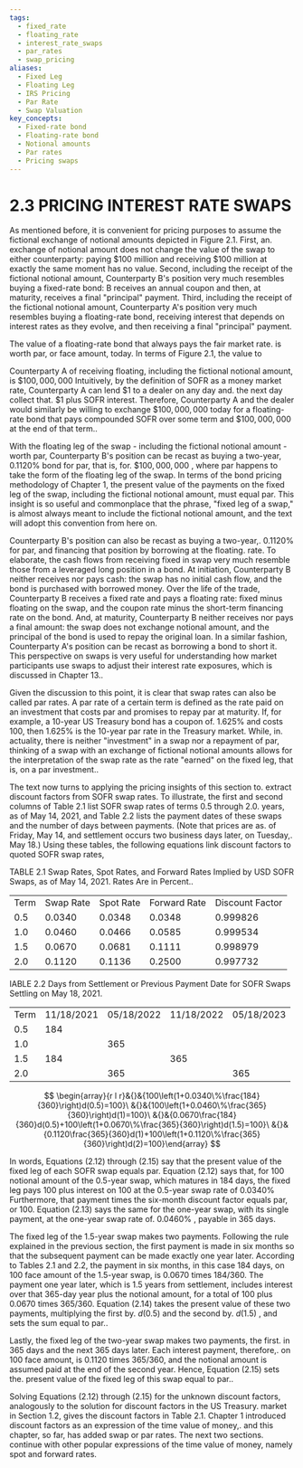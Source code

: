 ```yaml
---
tags:
  - fixed_rate
  - floating_rate
  - interest_rate_swaps
  - par_rates
  - swap_pricing
aliases:
  - Fixed Leg
  - Floating Leg
  - IRS Pricing
  - Par Rate
  - Swap Valuation
key_concepts:
  - Fixed-rate bond
  - Floating-rate bond
  - Notional amounts
  - Par rates
  - Pricing swaps
---
```


# 2.3 PRICING INTEREST RATE SWAPS  

As mentioned before, it is convenient for pricing purposes to assume the fictional exchange of notional amounts depicted in Figure 2.1. First, an. exchange of notional amount does not change the value of the swap to either counterparty: paying $\$100$ million and receiving $\$100$ million at exactly the same moment has no value. Second, including the receipt of the fictional notional amount, Counterparty B's position very much resembles buying a fixed-rate bond: B receives an annual coupon and then, at maturity, receives a final "principal" payment. Third, including the receipt of the fictional notional amount, Counterparty A's position very much resembles buying a floating-rate bond, receiving interest that depends on interest rates as they evolve, and then receiving a final "principal" payment.  

The value of a floating-rate bond that always pays the fair market rate. is worth par, or face amount, today. In terms of Figure 2.1, the value to  

Counterparty A of receiving floating, including the fictional notional amount, is $\$100,000,000$ Intuitively, by the definition of SOFR as a money market rate, Counterparty A can lend $\$1$ to a dealer on any day and. the next day collect that. $\$1$ plus SOFR interest. Therefore, Counterparty A and the dealer would similarly be willing to exchange $\$100,000,000$ today for a floating-rate bond that pays compounded SOFR over some term and $\$100,000,000$ at the end of that term..  

With the floating leg of the swap - including the fictional notional amount - worth par, Counterparty B's position can be recast as buying a two-year, $0.1120\%$ bond for par, that is, for. $\$100,000,000$ , where par happens to take the form of the floating leg of the swap. In terms of the bond pricing methodology of Chapter 1, the present value of the payments on the fixed leg of the swap, including the fictional notional amount, must equal par. This insight is so useful and commonplace that the phrase, "fixed leg of a swap," is almost always meant to include the fictional notional amount, and the text will adopt this convention from here on.  

Counterparty B's position can also be recast as buying a two-year,. $0.1120\%$ for par, and financing that position by borrowing at the floating. rate. To elaborate, the cash flows from receiving fixed in swap very much resemble those from a leveraged long position in a bond. At initiation, Counterparty B neither receives nor pays cash: the swap has no initial cash flow, and the bond is purchased with borrowed money. Over the life of the trade, Counterparty B receives a fixed rate and pays a floating rate: fixed minus floating on the swap, and the coupon rate minus the short-term financing rate on the bond. And, at maturity, Counterparty B neither receives nor pays a final amount: the swap does not exchange notional amount, and the principal of the bond is used to repay the original loan. In a similar fashion, Counterparty A's position can be recast as borrowing a bond to short it. This perspective on swaps is very useful for understanding how market participants use swaps to adjust their interest rate exposures, which is discussed in Chapter 13..  

Given the discussion to this point, it is clear that swap rates can also be called par rates. A par rate of a certain term is defined as the rate paid on an investment that costs par and promises to repay par at maturity. If, for example, a 10-year US Treasury bond has a coupon of. $1.625\%$ and costs 100, then $1.625\%$ is the 10-year par rate in the Treasury market. While, in. actuality, there is neither "investment" in a swap nor a repayment of par, thinking of a swap with an exchange of fictional notional amounts allows for the interpretation of the swap rate as the rate "earned" on the fixed leg, that is, on a par investment..  

The text now turns to applying the pricing insights of this section to. extract discount factors from SOFR swap rates. To illustrate, the first and second columns of Table 2.1 list SOFR swap rates of terms 0.5 through 2.0. years, as of May 14, 2021, and Table 2.2 lists the payment dates of these swaps and the number of days between payments. (Note that prices are as. of Friday, May 14, and settlement occurs two business days later, on Tuesday,. May 18.) Using these tables, the following equations link discount factors to quoted SOFR swap rates,  

TABLE 2.1 Swap Rates, Spot Rates, and Forward Rates Implied by USD SOFR Swaps, as of May 14, 2021. Rates Are in Percent..   


<html><body><table><tr><td>Term</td><td>Swap Rate</td><td>Spot Rate</td><td>Forward Rate</td><td>Discount Factor</td></tr><tr><td>0.5</td><td>0.0340</td><td>0.0348</td><td>0.0348</td><td>0.999826</td></tr><tr><td>1.0</td><td>0.0460</td><td>0.0466</td><td>0.0585</td><td>0.999534</td></tr><tr><td>1.5</td><td>0.0670</td><td>0.0681</td><td>0.1111</td><td>0.998979</td></tr><tr><td>2.0</td><td>0.1120</td><td>0.1136</td><td>0.2500</td><td>0.997732</td></tr></table></body></html>  

IABLE 2.2  Days from Settlement or Previous Payment Date for SOFR Swaps Settling on May 18, 2021.   


<html><body><table><tr><td>Term</td><td>11/18/2021</td><td>05/18/2022</td><td>11/18/2022</td><td>05/18/2023</td></tr><tr><td>0.5</td><td>184</td><td></td><td></td><td></td></tr><tr><td>1.0</td><td></td><td>365</td><td></td><td></td></tr><tr><td>1.5</td><td>184</td><td></td><td>365</td><td></td></tr><tr><td>2.0</td><td></td><td>365</td><td></td><td>365</td></tr></table></body></html>  

$$
\begin{array}{r l r}&{}&{100\left(1+0.0340\%\frac{184}{360}\right)d(0.5)=100}\ &{}&{100\left(1+0.0460\%\frac{365}{360}\right)d(1)=100}\ &{}&{0.0670\frac{184}{360}d(0.5)+100\left(1+0.0670\%\frac{365}{360}\right)d(1.5)=100}\ &{}&{0.1120\frac{365}{360}d(1)+100\left(1+0.1120\%\frac{365}{360}\right)d(2)=100}\end{array}
$$  

In words, Equations (2.12) through (2.15) say that the present value of the fixed leg of each SOFR swap equals par. Equation (2.12) says that, for 100 notional amount of the 0.5-year swap, which matures in 184 days, the fixed leg pays 100 plus interest on 100 at the 0.5-year swap rate of $0.0340\%$ Furthermore, that payment times the six-month discount factor equals par, or 100. Equation (2.13) says the same for the one-year swap, with its single payment, at the one-year swap rate of. $0.0460\%$ , payable in 365 days.  

The fixed leg of the 1.5-year swap makes two payments. Following the rule explained in the previous section, the first payment is made in six months so that the subsequent payment can be made exactly one year later. According to Tables 2.1 and 2.2, the payment in six months, in this case 184 days, on 100 face amount of the 1.5-year swap, is $0.0670$ times 184/360. The payment one year later, which is 1.5 years from settlement, includes interest over that 365-day year plus the notional amount, for a total of 100 plus 0.0670 times 365/360. Equation (2.14) takes the present value of these two payments, multiplying the first by. $d(0.5)$ and the second by. $d(1.5)$ , and sets the sum equal to par..  

Lastly, the fixed leg of the two-year swap makes two payments, the first. in 365 days and the next 365 days later. Each interest payment, therefore,. on 100 face amount, is 0.1120 times 365/360, and the notional amount is assumed paid at the end of the second year. Hence, Equation (2.15) sets the. present value of the fixed leg of this swap equal to par..  

Solving Equations (2.12) through (2.15) for the unknown discount factors, analogously to the solution for discount factors in the US Treasury. market in Section 1.2, gives the discount factors in Table 2.1. Chapter 1 introduced discount factors as an expression of the time value of money,. and this chapter, so far, has added swap or par rates. The next two sections. continue with other popular expressions of the time value of money, namely spot and forward rates.  
